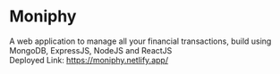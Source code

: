 # Moniphy<br>
A web application to manage all your financial transactions, build using MongoDB, ExpressJS, NodeJS and ReactJS<br>
Deployed Link: https://moniphy.netlify.app/<br>
